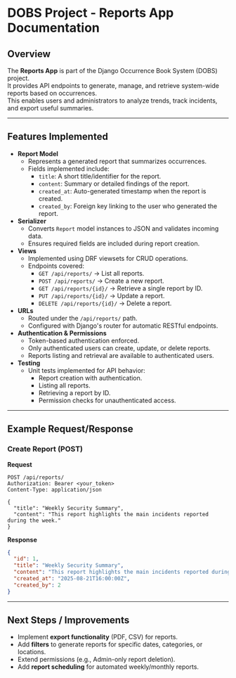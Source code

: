 # DOBS Project - Reports App Documentation

## Overview

The **Reports App** is part of the Django Occurrence Book System (DOBS)
project.\
It provides API endpoints to generate, manage, and retrieve system-wide
reports based on occurrences.\
This enables users and administrators to analyze trends, track
incidents, and export useful summaries.

------------------------------------------------------------------------

## Features Implemented

-   **Report Model**
    -   Represents a generated report that summarizes occurrences.
    -   Fields implemented include:
        -   `title`: A short title/identifier for the report.
        -   `content`: Summary or detailed findings of the report.
        -   `created_at`: Auto-generated timestamp when the report is
            created.
        -   `created_by`: Foreign key linking to the user who generated
            the report.
-   **Serializer**
    -   Converts `Report` model instances to JSON and validates incoming
        data.
    -   Ensures required fields are included during report creation.
-   **Views**
    -   Implemented using DRF viewsets for CRUD operations.
    -   Endpoints covered:
        -   `GET /api/reports/` → List all reports.
        -   `POST /api/reports/` → Create a new report.
        -   `GET /api/reports/{id}/` → Retrieve a single report by ID.
        -   `PUT /api/reports/{id}/` → Update a report.
        -   `DELETE /api/reports/{id}/` → Delete a report.
-   **URLs**
    -   Routed under the `/api/reports/` path.
    -   Configured with Django's router for automatic RESTful endpoints.
-   **Authentication & Permissions**
    -   Token-based authentication enforced.
    -   Only authenticated users can create, update, or delete reports.
    -   Reports listing and retrieval are available to authenticated
        users.
-   **Testing**
    -   Unit tests implemented for API behavior:
        -   Report creation with authentication.
        -   Listing all reports.
        -   Retrieving a report by ID.
        -   Permission checks for unauthenticated access.

------------------------------------------------------------------------

## Example Request/Response

### Create Report (POST)

**Request**

``` http
POST /api/reports/
Authorization: Bearer <your_token>
Content-Type: application/json

{
  "title": "Weekly Security Summary",
  "content": "This report highlights the main incidents reported during the week."
}
```

**Response**

``` json
{
  "id": 1,
  "title": "Weekly Security Summary",
  "content": "This report highlights the main incidents reported during the week.",
  "created_at": "2025-08-21T16:00:00Z",
  "created_by": 2
}
```

------------------------------------------------------------------------

## Next Steps / Improvements

-   Implement **export functionality** (PDF, CSV) for reports.
-   Add **filters** to generate reports for specific dates, categories,
    or locations.
-   Extend permissions (e.g., Admin-only report deletion).
-   Add **report scheduling** for automated weekly/monthly reports.
